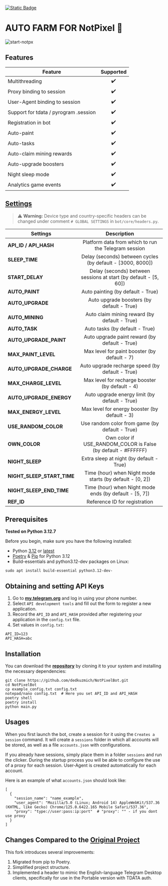[![Static Badge](https://img.shields.io/badge/Telegram-Bot%20Link-Link?style=for-the-badge&logo=Telegram&logoColor=white&logoSize=auto&color=blue)](https://t.me/notpixel/app?startapp=f7772533198)

# AUTO FARM FOR NotPixel 🚀

![start-notpx](https://github.com/user-attachments/assets/5dbba427-4bd6-4a51-8dd2-458d215523af)

## Features

| Feature                               | Supported |
|---------------------------------------|:---------:|
| Multithreading                        |    ✔️     |
| Proxy binding to session              |    ✔️     |
| User-Agent binding to session         |    ✔️     |
| Support for tdata / pyrogram .session |    ✔️     |
| Registration in bot                   |    ✔️     |
| Auto-paint                            |    ✔️     |
| Auto-tasks                            |    ✔️     |
| Auto-claim mining rewards             |    ✔️     |
| Auto-upgrade boosters                 |    ✔️     |
| Night sleep mode                      |    ✔️     |
| Analytics game events                 |    ✔️     |

## [Settings](https://github.com/dedkuzmich/NotPixelBot/blob/master/example_config.txt/)

> :warning: **Warning:** Device type and country-specific headers can be changed under comment `# GLOBAL SETTINGS` in `bot/core/headers.py`.

| Settings                   |                           Description                            |
|----------------------------|:----------------------------------------------------------------:|
| **API_ID / API_HASH**      |       Platform data from which to run the Telegram session       |
| **SLEEP_TIME**             |    Delay (seconds) between cycles (by default - [3000, 8000])    |
| **START_DELAY**            | Delay (seconds) between sessions at start (by default - [5, 60]) |
| **AUTO_PAINT**             |                Auto painting (by default - True)                 |
| **AUTO_UPGRADE**           |            Auto upgrade boosters (by default - True)             |
| **AUTO_MINING**            |           Auto claim mining reward (by default - True)           |
| **AUTO_TASK**              |                  Auto tasks (by default - True)                  |
| **AUTO_UPGRADE_PAINT**     |          Auto upgrade paint reward (by default - True)           |
| **MAX_PAINT_LEVEL**        |           Max level for paint booster (by default - 7)           |
| **AUTO_UPGRADE_CHARGE**    |         Auto upgrade recharge speed (by default - True)          |
| **MAX_CHARGE_LEVEL**       |         Max level for recharge booster (by default - 4)          |
| **AUTO_UPGRADE_ENERGY**    |          Auto upgrade energy limit (by default - True)           |
| **MAX_ENERGY_LEVEL**       |          Max level for energy booster (by default - 3)           |
| **USE_RANDOM_COLOR**       |          Use random color from game (by default - True)          |
| **OWN_COLOR**              |  Own color if USE_RANDOM_COLOR is False (by default - #FFFFFF)   |
| **NIGHT_SLEEP**            |             Extra sleep at night (by default - True)             |
| **NIGHT_SLEEP_START_TIME** |     Time (hour) when Night mode starts (by default - [0, 2])     |
| **NIGHT_SLEEP_END_TIME**   |      Time (hour) when Night mode ends (by default - [5, 7])      |
| **REF_ID**                 |                  Reference ID for registration                   |

## Prerequisites

**Tested on Python 3.12.7**

Before you begin, make sure you have the following installed:

- Python [3.12](https://www.python.org/downloads/release/python-3120/) or [latest](https://www.python.org/downloads/)
- [Poetry](https://python-poetry.org/docs/#installing-with-the-official-installer) & [Pip](https://pip.pypa.io/en/stable/installation/) for Python 3.12
- Build-essentials and python3.12-dev packages on Linux:

```shell
sudo apt install build-essential python3.12-dev- 
```

## Obtaining and setting API Keys

1. Go to [**my.telegram.org**](https://my.telegram.org/auth) and log in using your phone number.
2. Select `API development tools` and fill out the form to register a new application.
3. Record the `API_ID` and `API_HASH` provided after registering your application in the `config.txt` file.
4. Set values in `config.txt`:

```dotenv
API_ID=123
API_HASH=abc
```

## Installation

You can download the [**repository**](https://github.com/dedkuzmich/NotPixelBot) by cloning it to your system and installing the necessary dependencies:

```shell
git clone https://github.com/dedkuzmich/NotPixelBot.git
cd NotPixelBot
cp example_config.txt config.txt
notepad/nano config.txt  # Here you set API_ID and API_HASH
poetry shell
poetry install
python main.py
```

## Usages

When you first launch the bot, create a session for it using the `Creates a session` command. It will create a `sessions` folder in which all accounts will be stored, as well as a file `accounts.json`
with configurations.

If you already have sessions, simply place them in a folder `sessions` and run the clicker. During the startup process you will be able to configure the use of a proxy for each
session. User-Agent is created automatically for each account.

Here is an example of what `accounts.json` should look like:

```shell
[
  {
    "session_name": "name_example",
    "user_agent": "Mozilla/5.0 (Linux; Android 14) AppleWebKit/537.36 (KHTML, like Gecko) Chrome/125.0.6422.165 Mobile Safari/537.36",
    "proxy": "type://user:pass:ip:port"  # "proxy": "" - if you dont use proxy
  }
]
```

## Changes Compared to the [Original Project](https://github.com/BlackJkee/NotPixelBot)

This fork introduces several improvements:

1. Migrated from pip to Poetry.
2. Simplified project structure.
3. Implemented a header to mimic the English-language Telegram Desktop clients, specifically for use in the Portable version with TDATA auth.